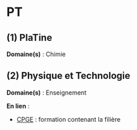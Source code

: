 # PT

## (1) PlaTine

**Domaine(s)** : Chimie

## (2) Physique et Technologie

**Domaine(s)** : Enseignement

**En lien** :

+ [CPGE](../C/cpge.md) : formation contenant la filière
